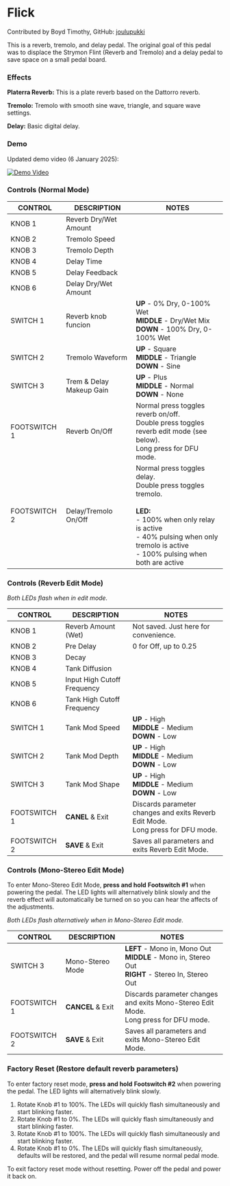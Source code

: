 # Flick

Contributed by Boyd Timothy, GitHub: [joulupukki](https://github.com/joulupukki)

This is a reverb, tremolo, and delay pedal. The original goal of this pedal was to displace the Strymon Flint (Reverb and Tremolo) and a delay pedal to save space on a small pedal board.

### Effects

**Platerra Reverb:** This is a plate reverb based on the Dattorro reverb.

**Tremolo:** Tremolo with smooth sine wave, triangle, and square wave settings.

**Delay:** Basic digital delay.

### Demo

Updated demo video (6 January 2025):

[![Demo Video](https://img.youtube.com/vi/RR4Hccq0VbE/0.jpg)](https://www.youtube.com/watch?v=RR4Hccq0VbE)

### Controls (Normal Mode)

| CONTROL | DESCRIPTION | NOTES |
|-|-|-|
| KNOB 1 | Reverb Dry/Wet Amount |  |
| KNOB 2 | Tremolo Speed |  |
| KNOB 3 | Tremolo Depth |  |
| KNOB 4 | Delay Time |  |
| KNOB 5 | Delay Feedback |  |
| KNOB 6 | Delay Dry/Wet Amount |  |
| SWITCH 1 | Reverb knob funcion | **UP** - 0% Dry, 0-100% Wet<br/>**MIDDLE** - Dry/Wet Mix<br/>**DOWN** - 100% Dry, 0-100% Wet |
| SWITCH 2 | Tremolo Waveform | **UP** - Square<br/>**MIDDLE** - Triangle<br/>**DOWN** - Sine |
| SWITCH 3 | Trem & Delay Makeup Gain | **UP** - Plus<br/>**MIDDLE** - Normal<br/>**DOWN** - None |
| FOOTSWITCH 1 | Reverb On/Off | Normal press toggles reverb on/off.<br/>Double press toggles reverb edit mode (see below).<br/>Long press for DFU mode. |
| FOOTSWITCH 2 | Delay/Tremolo On/Off | Normal press toggles delay.<br/>Double press toggles tremolo.<br/><br/>**LED:**<br/>- 100% when only relay is active<br/>- 40% pulsing when only tremolo is active<br/>- 100% pulsing when both are active |

### Controls (Reverb Edit Mode)
*Both LEDs flash when in edit mode.*

| CONTROL | DESCRIPTION | NOTES |
|-|-|-|
| KNOB 1 | Reverb Amount (Wet) | Not saved. Just here for convenience. |
| KNOB 2 | Pre Delay | 0 for Off, up to 0.25 |
| KNOB 3 | Decay |  |
| KNOB 4 | Tank Diffusion |  |
| KNOB 5 | Input High Cutoff Frequency |  |
| KNOB 6 | Tank High Cutoff Frequency |  |
| SWITCH 1 | Tank Mod Speed | **UP** - High<br/>**MIDDLE** - Medium<br/>**DOWN** - Low |
| SWITCH 2 | Tank Mod Depth | **UP** - High<br/>**MIDDLE** - Medium<br/>**DOWN** - Low |
| SWITCH 3 | Tank Mod Shape | **UP** - High<br/>**MIDDLE** - Medium<br/>**DOWN** - Low |
| FOOTSWITCH 1 | **CANEL** & Exit | Discards parameter changes and exits Reverb Edit Mode.<br/>Long press for DFU mode. |
| FOOTSWITCH 2 | **SAVE** & Exit | Saves all parameters and exits Reverb Edit Mode. |

### Controls (Mono-Stereo Edit Mode)

To enter Mono-Stereo Edit Mode, **press and hold** **Footswitch #1** when powering the pedal. The LED lights will alternatively blink slowly and the reverb effect will automatically be turned on so you can hear the affects of the adjustments.

*Both LEDs flash alternatively when in Mono-Stereo Edit mode.*

| CONTROL | DESCRIPTION | NOTES |
|-|-|-|
| SWITCH 3 | Mono-Stereo Mode | **LEFT** - Mono in, Mono Out<br/>**MIDDLE** - Mono in, Stereo Out<br/>**RIGHT** - Stereo In, Stereo Out |
| FOOTSWITCH 1 | **CANCEL** & Exit | Discards parameter changes and exits Mono-Stereo Edit Mode.<br/>Long press for DFU mode. |
| FOOTSWITCH 2 | **SAVE** & Exit | Saves all parameters and exits Mono-Stereo Edit Mode. |

### Factory Reset (Restore default reverb parameters)

To enter factory reset mode, **press and hold** **Footswitch #2** when powering the pedal. The LED lights will alternatively blink slowly.

1. Rotate Knob #1 to 100%. The LEDs will quickly flash simultaneously and start blinking faster.
2. Rotate Knob #1 to 0%. The LEDs will quickly flash simultaneously and start blinking faster.
3. Rotate Knob #1 to 100%. The LEDs will quickly flash simultaneously and start blinking faster.
4. Rotate Knob #1 to 0%. The LEDs will quickly flash simultaneously, defaults will be restored, and the pedal will resume normal pedal mode.

To exit factory reset mode without resetting. Power off the pedal and power it back on.
